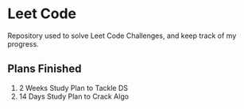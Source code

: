 # Leet Code
Repository used to solve Leet Code Challenges, and keep track of my progress.

## Plans Finished
1. 2 Weeks Study Plan to Tackle DS
2. 14 Days Study Plan to Crack Algo